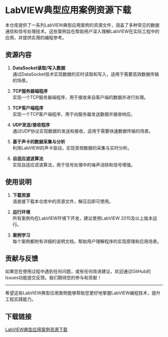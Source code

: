 # LabVIEW典型应用案例资源下载

本仓库提供了一系列LabVIEW典型应用案例的资源文件，涵盖了多种常见的数据通信和信号处理技术。这些案例旨在帮助用户深入理解LabVIEW在实际工程中的应用，并提供实用的编程参考。

## 资源内容

1. **DataSocket读取/写入数据**  
   通过DataSocket技术实现数据的实时读取和写入，适用于需要高效数据传输的场景。

2. **TCP服务器端程序**  
   实现一个TCP服务器端程序，用于接收来自客户端的数据并进行处理。

3. **TCP客户端程序**  
   实现一个TCP客户端程序，用于向服务器发送数据并接收响应。

4. **UDP发送/接收程序**  
   通过UDP协议实现数据的发送和接收，适用于需要快速数据传输的场景。

5. **基于声卡的数据采集与分析**  
   利用LabVIEW的声卡驱动，实现音频数据的采集与实时分析。

6. **自适应滤波算法**  
   实现自适应滤波算法，用于信号处理中的噪声消除和信号增强。

## 使用说明

1. **下载资源**  
   请直接下载本仓库中的资源文件，解压后即可使用。

2. **运行环境**  
   所有案例均在LabVIEW环境下开发，建议使用LabVIEW 2015及以上版本运行。

3. **案例学习**  
   每个案例都附有详细的说明文档，帮助用户理解程序的实现原理和应用场景。

## 贡献与反馈

如果您在使用过程中遇到任何问题，或有任何改进建议，欢迎通过GitHub的Issues功能提交反馈。我们期待您的参与和贡献！

---

希望这些LabVIEW典型应用案例能够帮助您更好地掌握LabVIEW编程技术，提升工程实践能力。

## 下载链接

[LabVIEW典型应用案例资源下载](https://pan.quark.cn/s/e3c4159536a9)